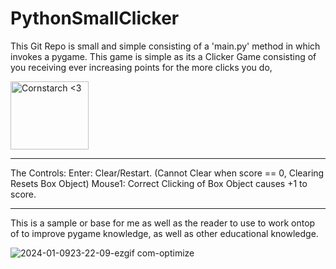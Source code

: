 # PythonSmallClicker

This Git Repo is small and simple consisting of a 'main.py' method in which invokes a pygame.
This game is simple as its a Clicker Game consisting of you receiving ever increasing points for the more clicks you do,

<img src="https://github.com/Kingerthanu/PythonSmallClicker/assets/76754592/7b78dddc-6e9f-49ec-a472-43747ec94e85" alt="Cornstarch <3" width="125" height="109">

______________________________________________________________________________________________________________________________

The Controls:
Enter: Clear/Restart. (Cannot Clear when score == 0, Clearing Resets Box Object)
Mouse1: Correct Clicking of Box Object causes +1 to score.
 
______________________________________________________________________________________________________________________________

This is a sample or base for me as well as the reader to use to work ontop of to improve pygame knowledge, as well as other
educational knowledge. 

![2024-01-0923-22-09-ezgif com-optimize](https://github.com/Kingerthanu/PythonSmallClicker/assets/76754592/e4204d2a-5a15-457d-bfdf-743bef5e9db1)
